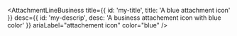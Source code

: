 <AttachmentLineBusiness
title={{ id: 'my-title', title: 'A blue attachment icon' }}
desc={{ id: 'my-descrip', desc: 'A business attachement icon with blue color' }}
ariaLabel="attachement icon"
color="blue"
/>
